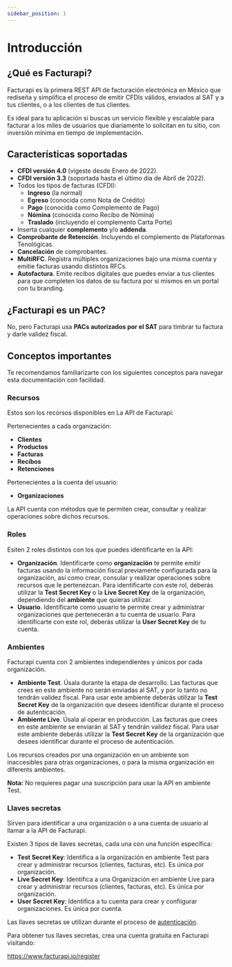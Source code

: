 ```yaml
---
sidebar_position: 1
---
```


# Introducción

## ¿Qué es Facturapi?

Facturapi es la primera REST API de facturación electrónica en México que rediseña y simplifica el proceso de emitir CFDIs válidos, enviados al SAT y a tus clientes, o a los clientes de tus clientes.

Es ideal para tu aplicación si buscas un servicio flexible y escalable para facturar a los miles de usuarios que diariamente lo solicitan en tu sitio, con inversión mínima en tiempo de implementación.

## Características soportadas

- **CFDI versión 4.0** (vigeste desde Enero de 2022).
- **CFDI versión 3.3** (soportada hasta el último día de Abril de 2022).
- Todos los tipos de facturas (CFDI):
  - **Ingreso** (la normal)
  - **Egreso** (conocida como Nota de Crédito)
  - **Pago** (conocida como Complemento de Pago)
  - **Nómina** (conocida como Recibo de Nómina)
  - **Traslado** (incluyendo el complemento Carta Porte)
- Inserta cualquier **complemento** y/o **addenda**.
- **Comprobante de Retención**. Incluyendo el complemento de Plataformas Tenológicas.
- **Cancelación** de comprobantes.
- **MultiRFC**. Registra múltiples organizaciones bajo una misma cuenta y emitie facturas usando distintos RFCs.
- **Autofactura**. Emite recibos digitales que puedes enviar a tus clientes para que completen los datos de su factura por si mismos en un portal con tu branding.

## ¿Facturapi es un PAC?

No, pero Facturapi usa **PACs autorizados por el SAT** para timbrar tu factura y darle validez fiscal.

## Conceptos importantes

Te recomendamos familiarizarte con los siguientes conceptos para navegar esta documentación con facilidad.

### Recursos

Estos son los recorsos disponibles en La API de Facturapi:

Pertenecientes a cada organización:

- **Clientes**
- **Productos**
- **Facturas**
- **Recibos**
- **Retenciones**

Pertenecientes a la cuenta del usuario:

- **Organizaciones**

La API cuenta con métodos que te permiten crear, consultar y realizar operaciones sobre dichos recursos.

### Roles

Esiten 2 roles distintos con los que puedes identificarte en la API:

- **Organización**. Identificarte como **organización** te permite emitir facturas usando la
  información fiscal previamente configurada para la organización, así como crear, consular y
  realizar operaciones sobre recursos que le pertenezcan. Para identificarte con este rol,
  deberás utilizar la **Test Secret Key** o la **Live Secret Key** de la organización,
  dependiendo del **ambiente** que quieras utilizar.
- **Usuario**. Identificarte como usuario te permite crear y administrar
  organizaciones que pertenecerán a tu cuenta de usuario. Para identificarte con este
  rol, deberás utilizar la **User Secret Key** de tu cuenta.

### Ambientes

Facturapi cuenta con 2 ambientes independientes y únicos por cada organización.

- **Ambiente Test**. Úsala durante la etapa de desarrollo. Las facturas que crees en este
  ambiente no serán enviadas al SAT, y por lo tanto no tendrán validez fiscal. Para usar este
  ambiente deberás utilizar la **Test Secret Key** de la organización que desees identificar
  durante el proceso de autenticación.
- **Ambiente Live**. Úsala al operar en producción. Las facturas que crees en este ambiente
  se enviarán al SAT y tendrán validez fiscal. Para usar este ambiente deberás utilizar la
  **Test Secret Key** de la organización que desees identificar durante el proceso de
  autenticación.

Los recursos creados por una organización en un ambiente son inaccesibles para otras organizaciones, o para la misma
organización en diferents ambientes.

**Nota:** No requieres pagar una suscripción para usar la API en ambiente Test.

### Llaves secretas

Sirven para identificar a una organización o a una cuenta de usuario al llamar a la API de Facturapi.

Existen 3 tipos de llaves secretas, cada una con una función específica:

- **Test Secret Key**: Identifica a la organización en ambiente Test para crear y administrar recursos (clientes, facturas, etc). Es única por organización.
- **Live Secret Key**: Identifica a una Organización en ambiente Live para crear y administrar recursos (clientes, facturas, etc). Es única por organización.
- **User Secret Key**: Identifica a tu cuenta para crear y confiigurar organizaciones. Es única por cuenta.

Las llaves secretas se utilizan durante el proceso de [autenticación](/docs/authenticate).

Para obtener tus llaves secretas, crea una cuenta gratuita en Facturapi visitando:

<a href="https://www.facturapi.io/register?utm_source=facturapi-docs&utm_medium=GithubPages" target="_blank">https://www.facturapi.io/register</a>
